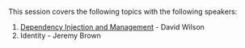This session covers the following topics with the following speakers:

1. [Dependency Injection and Management](DependencyInjection) - David Wilson
2. Identity - Jeremy Brown